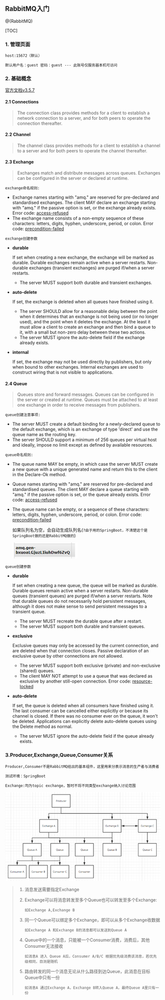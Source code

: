 ## RabbitMQ入门

@(RabbitMQ)

[TOC]

### 1. 管理页面

`host:15672（默认）`

`默认用户名：guest 密码：guest --- 此账号仅服务器本机可访问`

### 2. 基础概念

[官方文档v3.5.7](http://previous.rabbitmq.com/v3_5_7/amqp-0-9-1-reference.html)

#### 2.1 Connections

> The connection class provides methods for a client to establish a network connection to a server, and for both peers to operate the connection thereafter.

#### 2.2 Channel

> The channel class provides methods for a client to establish a channel to a server and for both peers to operate the channel thereafter.

#### 2.3 Exchange

> Exchanges match and distribute messages across queues. Exchanges can be configured in the server or declared at runtime.

`exchange命名规则:`

- Exchange names starting with "amq." are reserved for pre-declared and standardised exchanges. The client MAY declare an exchange starting with "amq." if the passive option is set, or the exchange already exists. Error code: [access-refused](http://previous.rabbitmq.com/v3_5_7/amqp-0-9-1-reference.html#constant.access-refused)
- The exchange name consists of a non-empty sequence of these characters: letters, digits, hyphen, underscore, period, or colon. Error code: [precondition-failed](http://previous.rabbitmq.com/v3_5_7/amqp-0-9-1-reference.html#constant.precondition-failed)

`exchange创建参数`

- **durable**

  If set when creating a new exchange, the exchange will be marked as durable. Durable exchanges remain active when a server restarts. Non-durable exchanges (transient exchanges) are purged if/when a server restarts.

  - The server MUST support both durable and transient exchanges.

- **auto-delete**

  If set, the exchange is deleted when all queues have finished using it.

  - The server SHOULD allow for a reasonable delay between the point when it determines that an exchange is not being used (or no longer used), and the point when it deletes the exchange. At the least it must allow a client to create an exchange and then bind a queue to it, with a small but non-zero delay between these two actions.
  - The server MUST ignore the auto-delete field if the exchange already exists.

- **internal**

  If set, the exchange may not be used directly by publishers, but only when bound to other exchanges. Internal exchanges are used to construct wiring that is not visible to applications.

#### 2.4 Queue

> Queues store and forward messages. Queues can be configured in the server or created at runtime. Queues must be attached to at least one exchange in order to receive messages from publishers.

`queue创建注意事项:`

- The server MUST create a default binding for a newly-declared queue to the default exchange, which is an exchange of type 'direct' and use the queue name as the routing key.
- The server SHOULD support a minimum of 256 queues per virtual host and ideally, impose no limit except as defined by available resources.

`queue命名规则:`

- The queue name MAY be empty, in which case the server MUST create a new queue with a unique generated name and return this to the client in the Declare-Ok method.

- Queue names starting with "amq." are reserved for pre-declared and standardised queues. The client MAY declare a queue starting with "amq." if the passive option is set, or the queue already exists. Error code: [access-refused](http://previous.rabbitmq.com/v3_5_7/amqp-0-9-1-reference.html#constant.access-refused)

- The queue name can be empty, or a sequence of these characters: letters, digits, hyphen, underscore, period, or colon. Error code: [precondition-failed](http://previous.rabbitmq.com/v3_5_7/amqp-0-9-1-reference.html#constant.precondition-failed)

  如果队列名为空，会自动生成队列名(`?由于用的SpringBoot，不清楚这个是SpringBoot做的还是RabbitMQ做的`)

  ![](./picture1.png)



`queue创建参数`

- **durable**

  If set when creating a new queue, the queue will be marked as durable. Durable queues remain active when a server restarts. Non-durable queues (transient queues) are purged if/when a server restarts. Note that durable queues do not necessarily hold persistent messages, although it does not make sense to send persistent messages to a transient queue.

  - The server MUST recreate the durable queue after a restart.
  - The server MUST support both durable and transient queues.

- **exclusive**

  Exclusive queues may only be accessed by the current connection, and are deleted when that connection closes. Passive declaration of an exclusive queue by other connections are not allowed.

  - The server MUST support both exclusive (private) and non-exclusive (shared) queues.
  - The client MAY NOT attempt to use a queue that was declared as exclusive by another still-open connection. Error code: [resource-locked](http://previous.rabbitmq.com/v3_5_7/amqp-0-9-1-reference.html#constant.resource-locked)

- **auto-delete**

  If set, the queue is deleted when all consumers have finished using it. The last consumer can be cancelled either explicitly or because its channel is closed. If there was no consumer ever on the queue, it won't be deleted. Applications can explicitly delete auto-delete queues using the Delete method as normal.

  - The server MUST ignore the auto-delete field if the queue already exists.

### 3.Producer,Exchange,Queue,Consumer关系

`Producer,Consumer不是RabbitMQ给出的基本组件，这里用来分表示消息的生产者与消费者`

`测试环境：SpringBoot`

`Exchange:均为topic exchange，暂时不将不同类型exchange纳入讨论范围`

![](./picture2.png)

> 1. 消息发送需要指定Exchange
>
> 2. Exchange可以将消息转发至多个Queue也可以转发至多个Exchange:
>
>    `如Exchange A,Exchange B`
>
> 3. 同一个Queue可以绑定多个Exchange，即可以从多个Exchange收数据
>
>    `如Exchange A 和Exchange B的消息都可以发送到Queue A`
>
> 4. Queue中的一个消息，只能被一个Consumer消费，消费后，其他Consumer无法接收
>
>    `如消息A 进入 Queue A后，Consumer A/B/C 根据优先级消费该消息，若优先级相同，目测是随机`
>
> 5. 路由转发的同一个消息无论从什么路径到达Queue，此消息在目标Queue中只有一份
>
>    `如消息A 通过Exchange A，Exchange B转入Queue A，最终Queue A里只有一份`
